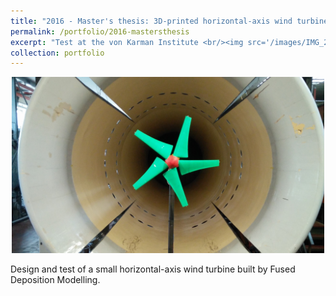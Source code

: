 ```yaml
---
title: "2016 - Master's thesis: 3D-printed horizontal-axis wind turbine"
permalink: /portfolio/2016-mastersthesis
excerpt: "Test at the von Karman Institute <br/><img src='/images/IMG_20160509_154002_wide.jpg' width=500>"
collection: portfolio
---
```

<p align="center">
  <img src='/images/IMG_20160509_154002_wide.jpg' width=500>
</p>

Design and test of a small horizontal-axis wind turbine built by Fused Deposition Modelling. 